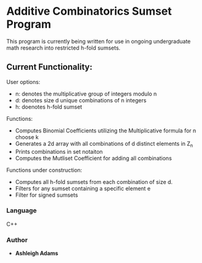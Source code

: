 # Additive Combinatorics Sumset Program

This program is currently being written for use in ongoing undergraduate math research into restricted h-fold sumsets.

## Current Functionality:
User options:
* n: denotes the multiplicative group of integers modulo n 
* d: denotes size d unique combinations of n integers
* h: doenotes h-fold sumset 

Functions:
* Computes Binomial Coefficients utilizing the Multiplicative formula for n choose k
* Generates a 2d array with all combinations of d distinct elements in Z<sub>n</sub> 
* Prints combinations in set notaiton 
* Computes the Mutliset Coefficient for adding all combinations

Functions under construction:
* Computes all h-fold sumsets from each combination of size d.
* Filters for any sumset containing a specific element e
* Filter for signed sumsets 

### Language
C++

### Author

* **Ashleigh Adams**

